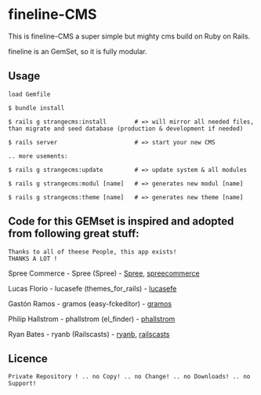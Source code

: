 # fineline-CMS

This is fineline-CMS a super simple but mighty cms build on Ruby on Rails.

fineline is an GemSet, so it is fully modular.



## Usage

	load Gemfile
	
	$ bundle install
	
	$ rails g strangecms:install		# => will mirror all needed files, than migrate and seed database (production & development if needed)
	
	$ rails server						# => start your new CMS
	
	.. more usements:
	
	$ rails g strangecms:update			# => update system & all modules
	
	$ rails g strangecms:modul [name]	# => generates new modul [name]
	
	$ rails g strangecms:theme [name]	# => generates new theme [name]



## Code for this GEMset is inspired and adopted from following great stuff:
	Thanks to all of theese People, this app exists!
	THANKS A LOT !
Spree Commerce - Spree (Spree) - [Spree][Spree], [spreecommerce][spreecommerce]

Lucas Florio - lucasefe (themes_for_rails) - [lucasefe][lucasefe]

Gastón Ramos - gramos (easy-fckeditor) - [gramos][gramos]

Philip Hallstrom - phallstrom (el_finder) - [phallstrom][phallstrom]

Ryan Bates - ryanb (Railscasts) - [ryanb][ryanb], [railscasts][railscasts]



## Licence

	Private Repository ! .. no Copy! .. no Change! .. no Downloads! .. no Support!
	

[spree]: https://github.com/spree/spree
[spreecommerce]: http://spreecommerce.com/
[lucasefe]: https://github.com/lucasefe/themes_for_rails
[gramos]: https://github.com/gramos/easy-fckeditor
[phallstrom]: https://github.com/phallstrom/el_finder
[railscasts]: http://railscasts.com/
[ryanb]: https://github.com/ryanb/railscasts-episodes/